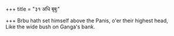 +++
title = "३१ अधि बृबुः"

+++
Brbu hath set himself above the Panis, o'er their highest head,  
     Like the wide bush on Ganga's bank.